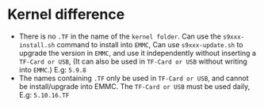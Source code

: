 # Kernel difference 

- There is no `.TF` in the name of the `kernel folder`. Can use the `s9xxx-install.sh` command to install into `EMMC`, Can use `s9xxx-update.sh` to upgrade the version in `EMMC`, and use it independently without inserting a `TF-Card or USB`, (It can also be used in `TF-Card or USB` without writing into `EMMC`.) E.g: `5.9.8`
- The names containing `.TF` only be used in `TF-Card or USB`, and cannot be install/upgrade into EMMC. The `TF-Card or USB` must be used daily, E.g: `5.10.16.TF`

